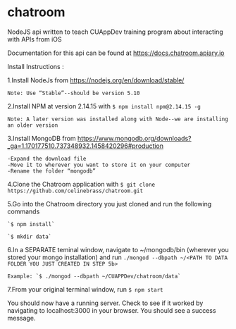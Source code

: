 # chatroom
NodeJS api written to teach CUAppDev training program about interacting with APIs from iOS

Documentation for this api can be found at https://docs.chatroom.apiary.io

Install Instructions : 

1.Install NodeJs from https://nodejs.org/en/download/stable/
  
    Note: Use “Stable”--should be version 5.10
  
2.Install NPM at version 2.14.15 with `$ npm install npm@2.14.15 -g`
  
    Note: A later version was installed along with Node--we are installing an older version

3.Install MongoDB from https://www.mongodb.org/downloads?_ga=1.170177510.737348932.1458420296#production

    -Expand the download file
    -Move it to wherever you want to store it on your computer
    -Rename the folder “mongodb”
  
4.Clone the Chatroom application with `$ git clone https://github.com/celinebrass/chatroom.git`

5.Go into the Chatroom directory you just cloned and run the following commands

    `$ npm install`
    
    `$ mkdir data`
  
6.In a SEPARATE teminal window, navigate to ~<PATH>/mongodb/bin (wherever you stored your mongo installation) and run `./mongod --dbpath ~/<PATH TO DATA FOLDER YOU JUST CREATED IN STEP 5b>`
    
    Example: `$ ./mongod --dbpath ~/CUAPPDev/chatroom/data`

7.From your original terminal window, run `$ npm start`

You should now have a running server.  Check to see if it worked by navigating to localhost:3000 in your browser.  You should see a success message.
